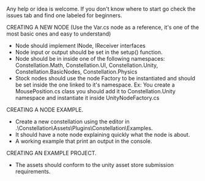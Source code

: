 Any help or idea is welcome. If you don't know where to start go check the issues tab and find one labeled for beginners.

CREATING A NEW NODE (Use the Var.cs node as a reference, it's one of the most basic ones and easy to understand)
- Node should implement INode, IReceiver interfaces
- Node input or output should be set in the setup() function.
- Node should be in inside one of the following namespaces: Constellation.Math, Constellation.UI, Constellation.Unity, Constellation.BasicNodes, Constellation.Physics
- Stock nodes should use the node Factory to be instantiated and should be set inside the one linked to it's namespace. 
    Ex: You create a MousePosition.cs class you should add it to Constellation.Unity namespace and instantiate it inside UnityNodeFactory.cs

CREATING A NODE EXAMPLE.
- Create a new constellation using the editor in .\Constellation\Assets\Plugins\Constellation\Examples\.
- It should have a note node explaining quickly what the node is about.
- A working example that print an output in the console.

CREATING AN EXAMPLE PROJECT.
- The assets should conform to the unity asset store submission requirements.
